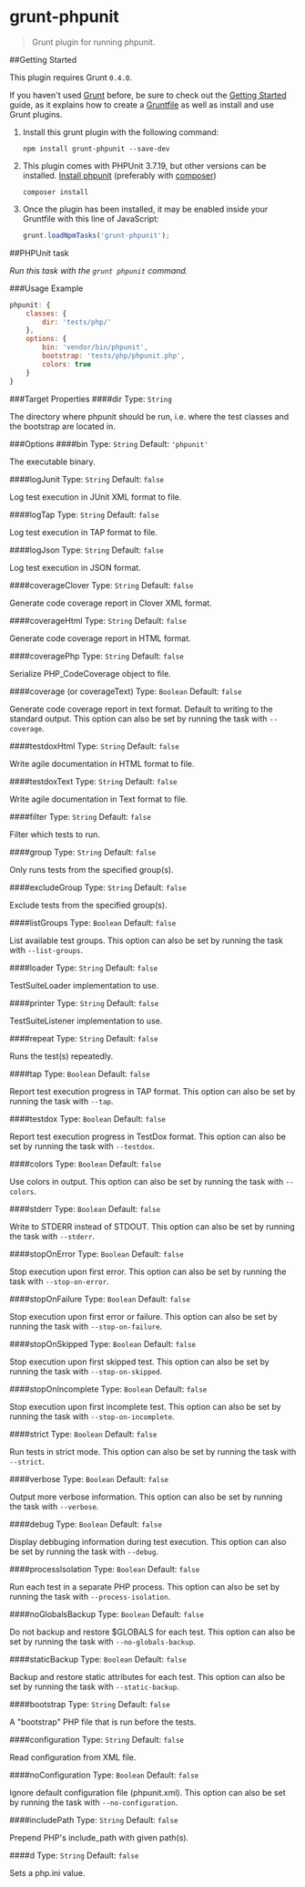 # grunt-phpunit

> Grunt plugin for running phpunit.

##Getting Started

This plugin requires Grunt `0.4.0`.

If you haven't used [Grunt](http://gruntjs.com/) before, be sure to check out the [Getting Started](http://gruntjs.com/getting-started) guide, as it explains how to create a [Gruntfile](http://gruntjs.com/sample-gruntfile) as well as install and use Grunt plugins.

1. Install this grunt plugin with the following command:

	```shell
	npm install grunt-phpunit --save-dev
	```


2. This plugin comes with PHPUnit 3.7.19, but other versions can be installed. [Install phpunit](https://github.com/sebastianbergmann/phpunit/#installation) (preferably with [composer](https://github.com/composer/composer)) 

	```shell
	composer install
	```


3. Once the plugin has been installed, it may be enabled inside your Gruntfile with this line of JavaScript:

	```js
	grunt.loadNpmTasks('grunt-phpunit');
	```


##PHPUnit task

_Run this task with the `grunt phpunit` command._

###Usage Example

```js
phpunit: {
	classes: {
		dir: 'tests/php/'
	},
	options: {
		bin: 'vendor/bin/phpunit',
		bootstrap: 'tests/php/phpunit.php',
		colors: true
	}
}
```

###Target Properties
####dir
Type: `String`

The directory where phpunit should be run, i.e. where the test classes and the bootstrap are located in.

###Options
####bin
Type: `String`  Default: `'phpunit'`

The executable binary.

####logJunit
Type: `String` Default: `false`

Log test execution in JUnit XML format to file.

####logTap
Type: `String` Default: `false`

Log test execution in TAP format to file.

####logJson
Type: `String` Default: `false`

Log test execution in JSON format.

####coverageClover
Type: `String` Default: `false`

Generate code coverage report in Clover XML format.

####coverageHtml
Type: `String` Default: `false`

Generate code coverage report in HTML format.

####coveragePhp
Type: `String` Default: `false`

Serialize PHP_CodeCoverage object to file.

####coverage (or coverageText)
Type: `Boolean` Default: `false`

Generate code coverage report in text format. Default to writing to the standard output. This option can also be set by running the task with `--coverage`.

####testdoxHtml
Type: `String` Default: `false`

Write agile documentation in HTML format to file.

####testdoxText
Type: `String` Default: `false`

Write agile documentation in Text format to file.

####filter
Type: `String` Default: `false`

Filter which tests to run.

####group
Type: `String` Default: `false`

Only runs tests from the specified group(s).

####excludeGroup
Type: `String` Default: `false`

Exclude tests from the specified group(s).

####listGroups
Type: `Boolean` Default: `false`

List available test groups. This option can also be set by running the task with `--list-groups`.

####loader
Type: `String` Default: `false`

TestSuiteLoader implementation to use.

####printer
Type: `String` Default: `false`

TestSuiteListener implementation to use.

####repeat
Type: `String` Default: `false`

Runs the test(s) repeatedly.

####tap
Type: `Boolean` Default: `false`

Report test execution progress in TAP format. This option can also be set by running the task with `--tap`.

####testdox
Type: `Boolean` Default: `false`

Report test execution progress in TestDox format. This option can also be set by running the task with `--testdox`.

####colors
Type: `Boolean` Default: `false`

Use colors in output. This option can also be set by running the task with `--colors`.

####stderr
Type: `Boolean` Default: `false`

Write to STDERR instead of STDOUT. This option can also be set by running the task with `--stderr`.

####stopOnError
Type: `Boolean` Default: `false`

Stop execution upon first error. This option can also be set by running the task with `--stop-on-error`.

####stopOnFailure
Type: `Boolean` Default: `false`

Stop execution upon first error or failure. This option can also be set by running the task with `--stop-on-failure`.

####stopOnSkipped
Type: `Boolean` Default: `false`

Stop execution upon first skipped test. This option can also be set by running the task with `--stop-on-skipped`.

####stopOnIncomplete
Type: `Boolean` Default: `false`

Stop execution upon first incomplete test. This option can also be set by running the task with `--stop-on-incomplete`.

####strict
Type: `Boolean` Default: `false`

Run tests in strict mode. This option can also be set by running the task with `--strict`.

####verbose
Type: `Boolean` Default: `false`

Output more verbose information. This option can also be set by running the task with `--verbose`.

####debug
Type: `Boolean` Default: `false`

Display debbuging information during test execution. This option can also be set by running the task with `--debug`.

####processIsolation
Type: `Boolean` Default: `false`

Run each test in a separate PHP process. This option can also be set by running the task with `--process-isolation`.

####noGlobalsBackup
Type: `Boolean` Default: `false`

Do not backup and restore $GLOBALS for each test. This option can also be set by running the task with `--no-globals-backup`.

####staticBackup
Type: `Boolean` Default: `false`

Backup and restore static attributes for each test. This option can also be set by running the task with `--static-backup`.

####bootstrap
Type: `String` Default: `false`

A "bootstrap" PHP file that is run before the tests.

####configuration
Type: `String` Default: `false`

Read configuration from XML file.

####noConfiguration
Type: `Boolean` Default: `false`

Ignore default configuration file (phpunit.xml). This option can also be set by running the task with `--no-configuration`.

####includePath
Type: `String` Default: `false`

Prepend PHP's include_path with given path(s).

####d
Type: `String` Default: `false`

Sets a php.ini value.
